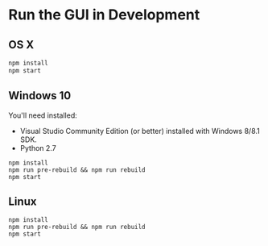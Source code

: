 # Run the GUI in Development

## OS X

```bash
npm install
npm start
```

## Windows 10

You'll need installed:

* Visual Studio Community Edition (or better) installed with Windows 8/8.1 SDK.
* Python 2.7

```
npm install
npm run pre-rebuild && npm run rebuild
npm start
```

## Linux

```
npm install
npm run pre-rebuild && npm run rebuild
npm start
```
